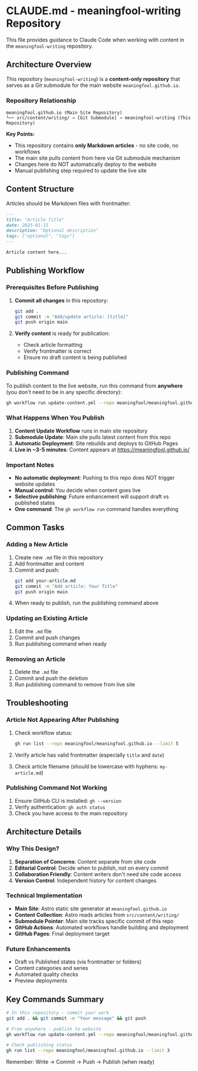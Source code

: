 # CLAUDE.md - meaningfool-writing Repository

This file provides guidance to Claude Code when working with content in the `meaningfool-writing` repository.

## Architecture Overview

This repository (`meaningfool-writing`) is a **content-only repository** that serves as a Git submodule for the main website `meaningfool.github.io`.

### Repository Relationship

```
meaningfool.github.io (Main Site Repository)
└── src/content/writing/ → [Git Submodule] → meaningfool-writing (This Repository)
```

**Key Points:**
- This repository contains **only Markdown articles** - no site code, no workflows
- The main site pulls content from here via Git submodule mechanism
- Changes here do NOT automatically deploy to the website
- Manual publishing step required to update the live site

## Content Structure

Articles should be Markdown files with frontmatter:

```markdown
---
title: "Article Title"
date: 2025-01-15
description: "Optional description"
tags: ["optional", "tags"]
---

Article content here...
```

## Publishing Workflow

### Prerequisites Before Publishing

1. **Commit all changes** in this repository:
   ```bash
   git add .
   git commit -m "Add/update article: [title]"
   git push origin main
   ```

2. **Verify content** is ready for publication:
   - Check article formatting
   - Verify frontmatter is correct
   - Ensure no draft content is being published

### Publishing Command

To publish content to the live website, run this command from **anywhere** (you don't need to be in any specific directory):

```bash
gh workflow run update-content.yml --repo meaningfool/meaningfool.github.io
```

### What Happens When You Publish

1. **Content Update Workflow** runs in main site repository
2. **Submodule Update**: Main site pulls latest content from this repo
3. **Automatic Deployment**: Site rebuilds and deploys to GitHub Pages
4. **Live in ~3-5 minutes**: Content appears at https://meaningfool.github.io/

### Important Notes

- **No automatic deployment**: Pushing to this repo does NOT trigger website updates
- **Manual control**: You decide when content goes live
- **Selective publishing**: Future enhancement will support draft vs published states
- **One command**: The `gh workflow run` command handles everything

## Common Tasks

### Adding a New Article

1. Create new `.md` file in this repository
2. Add frontmatter and content
3. Commit and push:
   ```bash
   git add your-article.md
   git commit -m "Add article: Your Title"
   git push origin main
   ```
4. When ready to publish, run the publishing command above

### Updating an Existing Article

1. Edit the `.md` file
2. Commit and push changes
3. Run publishing command when ready

### Removing an Article

1. Delete the `.md` file
2. Commit and push the deletion
3. Run publishing command to remove from live site

## Troubleshooting

### Article Not Appearing After Publishing

1. Check workflow status:
   ```bash
   gh run list --repo meaningfool/meaningfool.github.io --limit 5
   ```

2. Verify article has valid frontmatter (especially `title` and `date`)

3. Check article filename (should be lowercase with hyphens: `my-article.md`)

### Publishing Command Not Working

1. Ensure GitHub CLI is installed: `gh --version`
2. Verify authentication: `gh auth status`
3. Check you have access to the main repository

## Architecture Details

### Why This Design?

1. **Separation of Concerns**: Content separate from site code
2. **Editorial Control**: Decide when to publish, not on every commit
3. **Collaboration Friendly**: Content writers don't need site code access
4. **Version Control**: Independent history for content changes

### Technical Implementation

- **Main Site**: Astro static site generator at `meaningfool.github.io`
- **Content Collection**: Astro reads articles from `src/content/writing/`
- **Submodule Pointer**: Main site tracks specific commit of this repo
- **GitHub Actions**: Automated workflows handle building and deployment
- **GitHub Pages**: Final deployment target

### Future Enhancements

- Draft vs Published states (via frontmatter or folders)
- Content categories and series
- Automated quality checks
- Preview deployments

## Key Commands Summary

```bash
# In this repository - commit your work
git add . && git commit -m "Your message" && git push

# From anywhere - publish to website
gh workflow run update-content.yml --repo meaningfool/meaningfool.github.io

# Check publishing status
gh run list --repo meaningfool/meaningfool.github.io --limit 3
```

Remember: Write → Commit → Push → Publish (when ready)